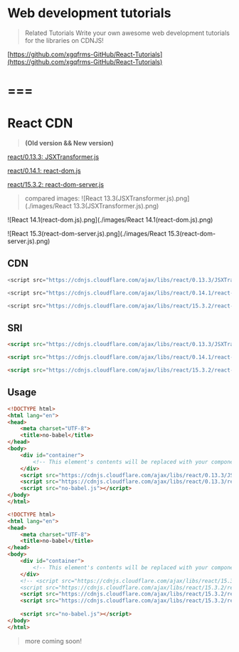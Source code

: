 #  Web development tutorials

> Related Tutorials Write your own awesome web development tutorials for the libraries on CDNJS! 

[https://github.com/xgqfrms-GitHub/React-Tutorials](https://github.com/xgqfrms-GitHub/React-Tutorials)

===
===

# React CDN 

> **(Old version && New version)**

[react/0.13.3: JSXTransformer.js](https://cdnjs.com/libraries/react/0.13.3)

[react/0.14.1: react-dom.js](https://cdnjs.com/libraries/react/0.14.1)

[react/15.3.2: react-dom-server.js](https://cdnjs.com/libraries/react/15.3.2)

> compared images:
![React 13.3(JSXTransformer.js).png](./images/React 13.3(JSXTransformer.js).png)

![React 14.1(react-dom.js).png](./images/React 14.1(react-dom.js).png)

![React 15.3(react-dom-server.js).png](./images/React 15.3(react-dom-server.js).png)


## CDN
```js
<script src="https://cdnjs.cloudflare.com/ajax/libs/react/0.13.3/JSXTransformer.js"></script>

<script src="https://cdnjs.cloudflare.com/ajax/libs/react/0.14.1/react-dom.js"></script>

<script src="https://cdnjs.cloudflare.com/ajax/libs/react/15.3.2/react-dom-server.js"></script>

``` 

## SRI
```html
<script src="https://cdnjs.cloudflare.com/ajax/libs/react/0.13.3/JSXTransformer.js" integrity="sha256-MkTacBvNGO5pU06MeUchxYJwIK/4JrIGyEeINOmKLkM=" crossorigin="anonymous"></script>

<script src="https://cdnjs.cloudflare.com/ajax/libs/react/0.14.1/react-dom.js" integrity="sha256-/S+aYL20DqSEKdMsP5bLyYLOVQ8GGES9NsqtNUMOOFw=" crossorigin="anonymous"></script>

<script src="https://cdnjs.cloudflare.com/ajax/libs/react/15.3.2/react-dom-server.js" integrity="sha256-SDRlxU2UvrgTfiqYOo8f8frNbE23UONjhU0Zk/vJjJc=" crossorigin="anonymous"></script>
``` 

## Usage

```html
<!DOCTYPE html>
<html lang="en">
<head>
    <meta charset="UTF-8">
    <title>no-babel</title>
</head>
<body>
    <div id="container">
        <!-- This element's contents will be replaced with your component. -->
    </div>   
    <script src="https://cdnjs.cloudflare.com/ajax/libs/react/0.13.3/JSXTransformer.js"></script>
    <script src="https://cdnjs.cloudflare.com/ajax/libs/react/0.13.3/react.js"></script>
    <script src="no-babel.js"></script>
</body>
</html>
``` 

```html
<!DOCTYPE html>
<html lang="en">
<head>
    <meta charset="UTF-8">
    <title>no-babel</title>
</head>
<body>
    <div id="container">
        <!-- This element's contents will be replaced with your component. -->
    </div>   
    <!-- <script src="https://cdnjs.cloudflare.com/ajax/libs/react/15.3.2/react-dom.min.js" integrity="sha256-JIW8lNqN2EtqC6ggNZYnAdKMJXRQfkPMvdRt+b0/Jxc=" crossorigin="anonymous"></script>
    <script src="https://cdnjs.cloudflare.com/ajax/libs/react/15.3.2/react.min.js" integrity="sha256-cLWs9L+cjZg8CjGHMpJqUgKKouPlmoMP/0wIdPtaPGs=" crossorigin="anonymous"></script> -->
    <script src="https://cdnjs.cloudflare.com/ajax/libs/react/15.3.2/react-dom.js" integrity="sha256-M5lc1yUhpXlm2VZjGk4aoFwqR9H1OJ0p5MR5xpipulk=" crossorigin="anonymous"></script>
    <script src="https://cdnjs.cloudflare.com/ajax/libs/react/15.3.2/react.js" integrity="sha256-S35NJYrW34su183KBmfUDbOfAwmK0h3fFqdpdDS/8po=" crossorigin="anonymous"></script>
   
    <script src="no-babel.js"></script>
</body>
</html>
``` 




> more coming soon!



